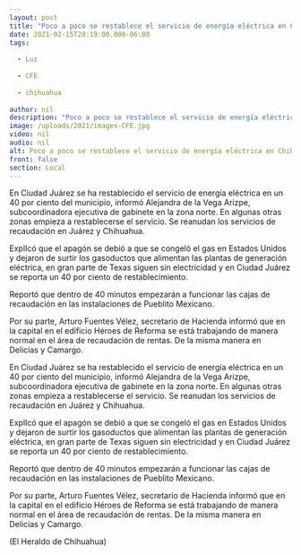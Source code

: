 ```yaml
---
layout: post
title: "Poco a poco se restablece el servicio de energía eléctrica en Chihuahua"
date: 2021-02-15T20:19:00.000-06:00
tags:
  
  - Luz
  
  - CFE
  
  - chihuahua
  
author: nil
description: "Poco a poco se restablece el servicio de energía eléctrica en Chihuahua"
image: /uploads/2021/images-CFE.jpg
video: nil
audio: nil
alt: Poco a poco se restablece el servicio de energía eléctrica en Chihuahua
front: false
section: Local
---
```


En Ciudad Juárez se ha restablecido el servicio de energía eléctrica en un 40 por ciento del municipio, informó Alejandra de la Vega Arizpe, subcoordinadora ejecutiva de gabinete en la zona norte. En algunas otras zonas empieza a restablecerse el servicio. Se reanudan los servicios de recaudación en Juárez y Chihuahua.

ExplIcó que el apagón se debió a que se congeló el gas en Estados Unidos y dejaron de surtir los gasoductos que alimentan las plantas de generación eléctrica, en gran parte de Texas siguen sin electricidad y en Ciudad Juárez se reporta un 40 por ciento de restablecimiento.

Reportó que dentro de 40 minutos empezarán a funcionar las cajas de recaudación en las instalaciones de Pueblito Mexicano.

Por su parte, Arturo Fuentes Vélez, secretario de Hacienda informó que en la capital en el edificio Héroes de Reforma se está trabajando de manera normal en el área de recaudación de rentas. De la misma manera en Delicias y Camargo.

En Ciudad Juárez se ha restablecido el servicio de energía eléctrica en un 40 por ciento del municipio, informó Alejandra de la Vega Arizpe, subcoordinadora ejecutiva de gabinete en la zona norte. En algunas otras zonas empieza a restablecerse el servicio. Se reanudan los servicios de recaudación en Juárez y Chihuahua.

ExplIcó que el apagón se debió a que se congeló el gas en Estados Unidos y dejaron de surtir los gasoductos que alimentan las plantas de generación eléctrica, en gran parte de Texas siguen sin electricidad y en Ciudad Juárez se reporta un 40 por ciento de restablecimiento.

Reportó que dentro de 40 minutos empezarán a funcionar las cajas de recaudación en las instalaciones de Pueblito Mexicano.

Por su parte, Arturo Fuentes Vélez, secretario de Hacienda informó que en la capital en el edificio Héroes de Reforma se está trabajando de manera normal en el área de recaudación de rentas. De la misma manera en Delicias y Camargo.

(El Heraldo de Chihuahua)